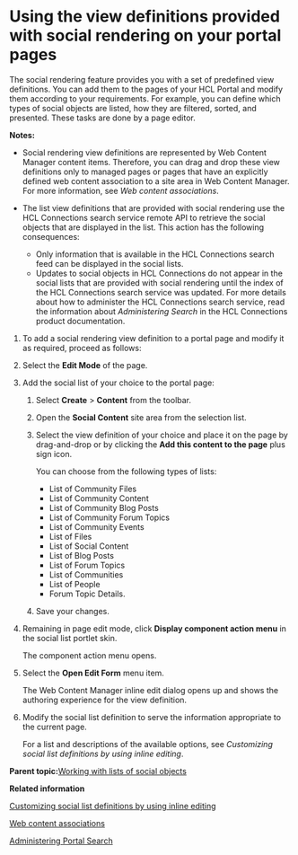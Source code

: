 # Using the view definitions provided with social rendering on your portal pages

The social rendering feature provides you with a set of predefined view definitions. You can add them to the pages of your HCL Portal and modify them according to your requirements. For example, you can define which types of social objects are listed, how they are filtered, sorted, and presented. These tasks are done by a page editor.

**Notes:**

-   Social rendering view definitions are represented by Web Content Manager content items. Therefore, you can drag and drop these view definitions only to managed pages or pages that have an explicitly defined web content association to a site area in Web Content Manager. For more information, see *Web content associations*.
-   The list view definitions that are provided with social rendering use the HCL Connections search service remote API to retrieve the social objects that are displayed in the list. This action has the following consequences:

    -   Only information that is available in the HCL Connections search feed can be displayed in the social lists.
    -   Updates to social objects in HCL Connections do not appear in the social lists that are provided with social rendering until the index of the HCL Connections search service was updated.
    For more details about how to administer the HCL Connections search service, read the information about *Administering Search* in the HCL Connections product documentation.


1.  To add a social rendering view definition to a portal page and modify it as required, proceed as follows:
2.  Select the **Edit Mode** of the page.

3.  Add the social list of your choice to the portal page:

    1.  Select **Create** \> **Content** from the toolbar.

    2.  Open the **Social Content** site area from the selection list.

    3.  Select the view definition of your choice and place it on the page by drag-and-drop or by clicking the **Add this content to the page** plus sign icon.

        You can choose from the following types of lists:

        -   List of Community Files
        -   List of Community Content
        -   List of Community Blog Posts
        -   List of Community Forum Topics
        -   List of Community Events
        -   List of Files
        -   List of Social Content
        -   List of Blog Posts
        -   List of Forum Topics
        -   List of Communities
        -   List of People
        -   Forum Topic Details.
    4.  Save your changes.

4.  Remaining in page edit mode, click **Display component action menu** in the social list portlet skin.

    The component action menu opens.

5.  Select the **Open Edit Form** menu item.

    The Web Content Manager inline edit dialog opens up and shows the authoring experience for the view definition.

6.  Modify the social list definition to serve the information appropriate to the current page.

    For a list and descriptions of the available options, see *Customizing social list definitions by using inline editing*.


**Parent topic:**[Working with lists of social objects](../social/soc_rendr_tsk_socl_list.md)

**Related information**  


[Customizing social list definitions by using inline editing](../social/soc_rendr_cust_socl_list.md)

[Web content associations](../wcm/wcm_delivery_contentmap_about.md)

[Administering Portal Search](../admin-system/srtadmsrch.md)

